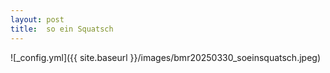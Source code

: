 ```yaml
---
layout: post
title:  so ein Squatsch
---
```


![_config.yml]({{ site.baseurl }}/images/bmr20250330_soeinsquatsch.jpeg)
